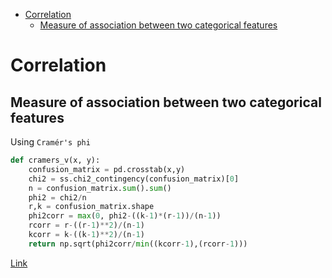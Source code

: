 <!--ts-->
   * [Correlation](#correlation)
      * [Measure of association between two categorical features](#measure-of-association-between-two-categorical-features)

<!-- Added by: gil_diy, at: Sun 06 Mar 2022 17:51:55 IST -->

<!--te-->

# Correlation

## Measure of association between two categorical features


Using `Cramér's phi` 

```python
def cramers_v(x, y):
    confusion_matrix = pd.crosstab(x,y)
    chi2 = ss.chi2_contingency(confusion_matrix)[0]
    n = confusion_matrix.sum().sum()
    phi2 = chi2/n
    r,k = confusion_matrix.shape
    phi2corr = max(0, phi2-((k-1)*(r-1))/(n-1))
    rcorr = r-((r-1)**2)/(n-1)
    kcorr = k-((k-1)**2)/(n-1)
    return np.sqrt(phi2corr/min((kcorr-1),(rcorr-1)))
```


[Link](https://towardsdatascience.com/the-search-for-categorical-correlation-a1cf7f1888c9)